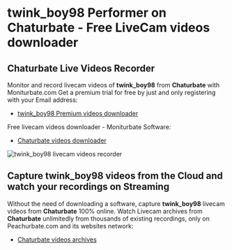 # twink_boy98 Performer on Chaturbate - Free LiveCam videos downloader

## Chaturbate Live Videos Recorder

Monitor and record livecam videos of **twink_boy98** from **Chaturbate** with Moniturbate.com
Get a premium trial for free by just and only registering with your Email address:
* [twink_boy98 Premium videos downloader](https://moniturbate.com/request-demo-licence-key.html)

Free livecam videos downloader - Moniturbate Software:
* [Chaturbate videos downloader](https://moniturbate.com/moniturbate-download-software.html)

![twink_boy98 livecam videos recorder](https://peachurnet.com/templates/moniturbate-software.png)


## Capture twink_boy98 videos from the Cloud and watch your recordings on Streaming

Without the need of downloading a software, capture **twink_boy98** livecam videos from **Chaturbate** 100% online.
Watch Livecam archives from **Chaturbate** unlimitedly from thousands of existing recordings, only on Peachurbate.com and its websites network:
* [Chaturbate videos archives](https://peachurnet.com/)